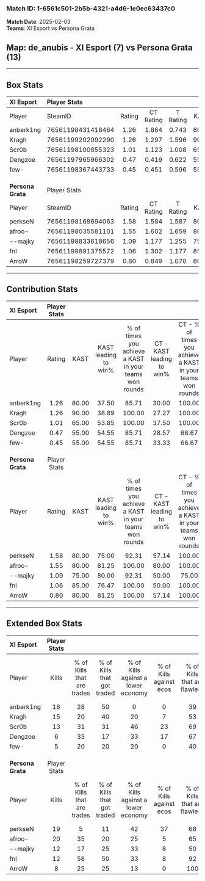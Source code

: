 ### Match ID: 1-6561c501-2b5b-4321-a4d6-1e0ec63437c0  
**Match Date**: 2025-02-03  
**Teams**: XI Esport vs Persona Grata  

## **Map**: de_anubis - XI Esport (7) vs Persona Grata (13)  
---  

## Box Stats  

| **XI Esport**     | Player Stats      |        |           |          |       |       |       |         |        |      |     |
| :- | :- | :-: | :-: | :-: | :-: | :-: | :-: | :-: | :-: | :-: | :-: |
| Player            | SteamID           | Rating | CT Rating | T Rating | KAST  |  ADR  | Kills | Assists | Deaths | K/D  | HS% |
| anberk1ng         | 76561198431418464 |  1.26  |   1.864   |  0.743   | 80.00 | 79.2  |  18   |    1    |   16   | 1.13 | 72  |
| Kragh             | 76561199202092290 |  1.26  |   1.297   |  1.596   | 90.00 | 82.8  |  15   |    5    |   15   | 1.00 | 73  |
| Scr0b             | 76561198100855323 |  1.01  |   1.123   |  1.008   | 65.00 | 67.5  |  13   |    3    |   12   | 1.08 | 46  |
| Dengzoe           | 76561197965966302 |  0.47  |   0.419   |  0.622   | 55.00 | 38.9  |   6   |    4    |   15   | 0.40 | 50  |
| few-              | 76561198367443733 |  0.45  |   0.451   |  0.596   | 55.00 | 35.9  |   5   |    1    |   13   | 0.38 | 60  |
|                   |                   |        |           |          |       |       |       |         |        |      |     |
|                   |                   |        |           |          |       |       |       |         |        |      |     |
|                   |                   |        |           |          |       |       |       |         |        |      |     |
| **Persona Grata** | Player Stats      |        |           |          |       |       |       |         |        |      |     |
| Player            | SteamID           | Rating | CT Rating | T Rating | KAST  |  ADR  | Kills | Assists | Deaths | K/D  | HS% |
| perkseN           | 76561198168694063 |  1.58  |   1.584   |  1.587   | 80.00 | 90.2  |  19   |    2    |   7    | 2.71 | 52  |
| afroo-            | 76561198035581101 |  1.55  |   1.602   |  1.659   | 80.00 | 100.9 |  20   |    3    |   11   | 1.82 | 25  |
| --majky           | 76561198833618656 |  1.09  |   1.177   |  1.255   | 75.00 | 85.8  |  12   |    7    |   13   | 0.92 | 50  |
| fnl               | 76561198891375572 |  1.06  |   1.302   |  1.177   | 85.00 | 52.0  |  12   |    2    |   12   | 1.00 | 50  |
| ArroW             | 76561198259727379 |  0.80  |   0.849   |  1.070   | 80.00 | 47.6  |   8   |    5    |   14   | 0.57 | 100 |
---  

## Contribution Stats  

| **XI Esport**     | Player Stats |       |                      |                                                        |                           |                                                             |                          |                                                            |
| :- | :-: | :-: | :-: | :-: | :-: | :-: | :-: | :-: |
| Player            |    Rating    | KAST  | KAST leading to win% | % of times you achieve a KAST in your teams won rounds | CT - KAST leading to win% | CT - % of times you achieve a KAST in your teams won rounds | T - KAST leading to win% | T - % of times you achieve a KAST in your teams won rounds |
| anberk1ng         |     1.26     | 80.00 |        37.50         |                         85.71                          |           30.00           |                           100.00                            |          50.00           |                           75.00                            |
| Kragh             |     1.26     | 90.00 |        38.89         |                         100.00                         |           27.27           |                           100.00                            |          57.14           |                           100.00                           |
| Scr0b             |     1.01     | 65.00 |        53.85         |                         100.00                         |           37.50           |                           100.00                            |          80.00           |                           100.00                           |
| Dengzoe           |     0.47     | 55.00 |        54.55         |                         85.71                          |           28.57           |                            66.67                            |          100.00          |                           100.00                           |
| few-              |     0.45     | 55.00 |        54.55         |                         85.71                          |           33.33           |                            66.67                            |          80.00           |                           100.00                           |
|                   |              |       |                      |                                                        |                           |                                                             |                          |                                                            |
|                   |              |       |                      |                                                        |                           |                                                             |                          |                                                            |
|                   |              |       |                      |                                                        |                           |                                                             |                          |                                                            |
| **Persona Grata** | Player Stats |       |                      |                                                        |                           |                                                             |                          |                                                            |
| Player            |    Rating    | KAST  | KAST leading to win% | % of times you achieve a KAST in your teams won rounds | CT - KAST leading to win% | CT - % of times you achieve a KAST in your teams won rounds | T - KAST leading to win% | T - % of times you achieve a KAST in your teams won rounds |
| perkseN           |     1.58     | 80.00 |        75.00         |                         92.31                          |           57.14           |                           100.00                            |          88.89           |                           88.89                            |
| afroo-            |     1.55     | 80.00 |        81.25         |                         100.00                         |           80.00           |                           100.00                            |          81.82           |                           100.00                           |
| --majky           |     1.09     | 75.00 |        80.00         |                         92.31                          |           50.00           |                            75.00                            |          100.00          |                           100.00                           |
| fnl               |     1.06     | 85.00 |        76.47         |                         100.00                         |           50.00           |                           100.00                            |          100.00          |                           100.00                           |
| ArroW             |     0.80     | 80.00 |        81.25         |                         100.00                         |           57.14           |                           100.00                            |          100.00          |                           100.00                           |
---  

## Extended Box Stats  

| **XI Esport**     | Player Stats |                            |                            |                                    |                         |                              |                                 |        |                             |                                     |                          |                               |                            |
| :- | :-: | :-: | :-: | :-: | :-: | :-: | :-: | :-: | :-: | :-: | :-: | :-: | :-: |
| Player            |    Kills     | % of Kills that are trades | % of Kills that got traded | % of Kills against a lower economy | % of Kills against ecos | % of Kills that are flawless | % of Kills that are close duels | Deaths | % of Deaths that get traded | % of Deaths against a lower economy | % of Deaths against ecos | % of Deaths that are flawless | % of Deaths that are close |
| anberk1ng         |      18      |             28             |             50             |                 0                  |            0            |              39              |               11                |   16   |             38              |                  6                  |            0             |              88               |             0              |
| Kragh             |      15      |             20             |             40             |                 20                 |            7            |              53              |                7                |   15   |             40              |                  0                  |            0             |              60               |             7              |
| Scr0b             |      13      |             31             |             31             |                 46                 |           23            |              69              |                0                |   12   |             17              |                  0                  |            0             |              75               |             8              |
| Dengzoe           |      6       |             33             |             17             |                 33                 |           17            |              67              |                0                |   15   |              7              |                  0                  |            0             |              53               |             0              |
| few-              |      5       |             20             |             20             |                 20                 |            0            |              40              |                0                |   13   |             15              |                  8                  |            0             |              85               |             0              |
|                   |              |                            |                            |                                    |                         |                              |                                 |        |                             |                                     |                          |                               |                            |
|                   |              |                            |                            |                                    |                         |                              |                                 |        |                             |                                     |                          |                               |                            |
|                   |              |                            |                            |                                    |                         |                              |                                 |        |                             |                                     |                          |                               |                            |
| **Persona Grata** | Player Stats |                            |                            |                                    |                         |                              |                                 |        |                             |                                     |                          |                               |                            |
| Player            |    Kills     | % of Kills that are trades | % of Kills that got traded | % of Kills against a lower economy | % of Kills against ecos | % of Kills that are flawless | % of Kills that are close duels | Deaths | % of Deaths that get traded | % of Deaths against a lower economy | % of Deaths against ecos | % of Deaths that are flawless | % of Deaths that are close |
| perkseN           |      19      |             5              |             11             |                 42                 |           37            |              68              |               11                |   7    |              0              |                 29                  |            0             |              71               |             0              |
| afroo-            |      20      |             35             |             20             |                 25                 |            5            |              65              |                0                |   11   |             27              |                 27                  |            0             |              64               |             9              |
| --majky           |      12      |             17             |             25             |                 33                 |            8            |              50              |                0                |   13   |             38              |                 15                  |            0             |              38               |             0              |
| fnl               |      12      |             58             |             50             |                 33                 |            8            |              92              |                0                |   12   |             50              |                 17                  |            0             |              42               |             0              |
| ArroW             |      8       |             25             |             25             |                 13                 |            0            |             100              |                0                |   14   |             50              |                 21                  |            0             |              57               |             14             |
